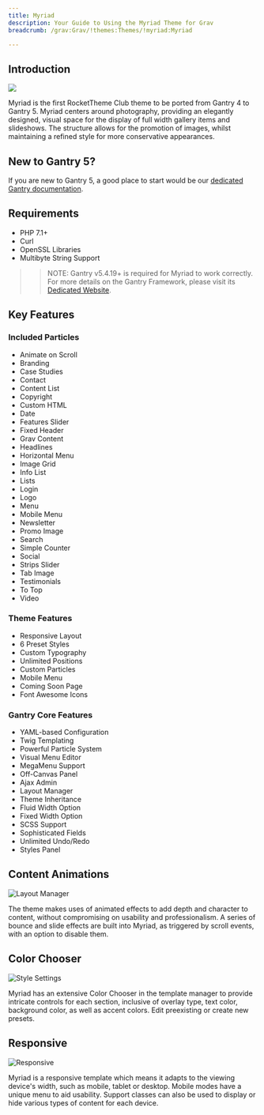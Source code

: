 ```yaml
---
title: Myriad
description: Your Guide to Using the Myriad Theme for Grav
breadcrumb: /grav:Grav/!themes:Themes/!myriad:Myriad

---
```


Introduction
-----

![](assets/myriad.jpeg)

Myriad is the first RocketTheme Club theme to be ported from Gantry 4 to Gantry 5. Myriad centers around photography, providing an elegantly designed, visual space for the display of full width gallery items and slideshows. The structure allows for the promotion of images, whilst maintaining a refined style for more conservative appearances.

New to Gantry 5?
-----
If you are new to Gantry 5, a good place to start would be our [dedicated Gantry documentation](http://docs.gantry.org).

Requirements
-----
* PHP 7.1+
* Curl
* OpenSSL Libraries
* Multibyte String Support

>> NOTE: Gantry v5.4.19+ is required for Myriad to work correctly. For more details on the Gantry Framework, please visit its [Dedicated Website](http://gantry.org).

Key Features
-----

### Included Particles

* Animate on Scroll
* Branding
* Case Studies
* Contact
* Content List
* Copyright
* Custom HTML
* Date
* Features Slider
* Fixed Header
* Grav Content
* Headlines
* Horizontal Menu
* Image Grid
* Info List
* Lists
* Login
* Logo
* Menu
* Mobile Menu
* Newsletter
* Promo Image
* Search
* Simple Counter
* Social
* Strips Slider
* Tab Image
* Testimonials
* To Top 
* Video

### Theme Features

* Responsive Layout
* 6 Preset Styles
* Custom Typography
* Unlimited Positions
* Custom Particles
* Mobile Menu
* Coming Soon Page
* Font Awesome Icons 

### Gantry Core Features

* YAML-based Configuration
* Twig Templating
* Powerful Particle System
* Visual Menu Editor
* MegaMenu Support
* Off-Canvas Panel
* Ajax Admin
* Layout Manager
* Theme Inheritance
* Fluid Width Option
* Fixed Width Option
* SCSS Support
* Sophisticated Fields
* Unlimited Undo/Redo
* Styles Panel

## Content Animations

![Layout Manager](ft-2.jpg)

The theme makes uses of animated effects to add depth and character to content, without compromising on usability and professionalism. A series of bounce and slide effects are built into Myriad, as triggered by scroll events, with an option to disable them.

## Color Chooser

![Style Settings](ft-3.jpg)

Myriad has an extensive Color Chooser in the template manager to provide intricate controls for each section, inclusive of overlay type, text color, background color, as well as accent colors. Edit preexisting or create new presets.

## Responsive

![Responsive](ft-4.jpg)

Myriad is a responsive template which means it adapts to the viewing device's width, such as mobile, tablet or desktop. Mobile modes have a unique menu to aid usability. Support classes can also be used to display or hide various types of content for each device.